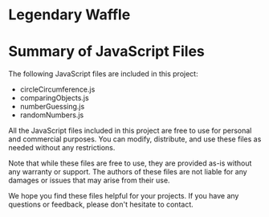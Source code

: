 # Legendary Waffle
# Summary of JavaScript Files

The following JavaScript files are included in this project:

- circleCircumference.js
- comparingObjects.js
- numberGuessing.js
- randomNumbers.js

All the JavaScript files included in this project are free to use for personal and commercial purposes. You can modify, distribute, and use these files as needed without any restrictions.

Note that while these files are free to use, they are provided as-is without any warranty or support. The authors of these files are not liable for any damages or issues that may arise from their use.

We hope you find these files helpful for your projects. If you have any questions or feedback, please don't hesitate to contact.
